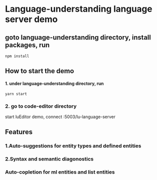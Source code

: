 # Language-understanding language server demo



## goto language-understanding directory, install packages, run
``` 
npm install
```

## How to start the demo 

#### 1. under language-understanding directory, run
```
yarn start
```

### 2. go to code-editor directory

start luEditor demo, connect :5003/lu-language-server

## Features

### 1.Auto-suggestions for entity types and defined entities

### 2.Syntax and semantic diagonostics

### Auto-copletion for ml entities and list entities
